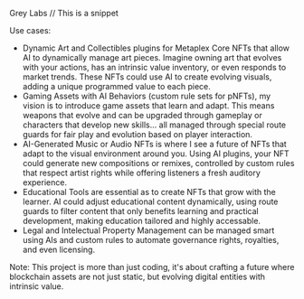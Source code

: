 Grey Labs // This is a snippet

Use cases:
- Dynamic Art and Collectibles plugins for Metaplex Core NFTs that allow AI to dynamically manage art pieces. Imagine owning art that evolves with your actions, has an intrinsic value inventory, or even responds to market trends. These NFTs could use AI to create evolving visuals, adding a unique programmed value to each piece.
- Gaming Assets with AI Behaviors (custom rule sets for pNFTs), my vision is to introduce game assets that learn and adapt. This means weapons that evolve and can be upgraded through gameplay or characters that develop new skills... all managed through special route guards for fair play and evolution based on player interaction.
- AI-Generated Music or Audio NFTs is where I see a future of NFTs that adapt to the visual environment around you. Using AI plugins, your NFT could generate new compositions or remixes, controlled by custom rules that respect artist rights while offering listeners a fresh auditory experience.
- Educational Tools are essential as to create NFTs that grow with the learner. AI could adjust educational content dynamically, using route guards to filter content that only benefits learning and practical development, making education tailored and highly accessable.
- Legal and Intelectual Property Management can be managed smart using AIs and custom rules to automate governance rights, royalties, and even licensing.

Note: This project is more than just coding, it's about crafting a future where blockchain assets are not just static, but evolving digital entities with intrinsic value. 
